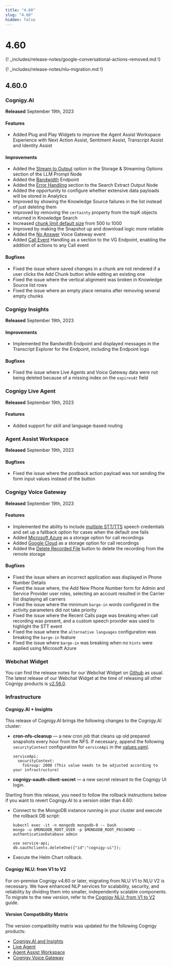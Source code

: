 ```yaml
---
title: "4.60"
slug: "4.60"
hidden: false
---
```


# 4.60

{! _includes/release-notes/google-conversational-actions-removed.md !}

{! _includes/release-notes/nlu-migration.md !}

## 4.60.0

### Cognigy.AI

**Released** September 19th, 2023

#### Features

- Added Plug and Play Widgets to improve the Agent Assist Workspace Experience with Next Action Assist, Sentiment Assist, Transcript Assist and Identity Assist

#### Improvements

- Added the [Stream to Output](../ai/flow-nodes/other-nodes/llm-prompt.md#storage--streaming-options) option in the Storage & Streaming Options section of the LLM Prompt Node
- Added the [Bandwidth](../ai/endpoints/bandwidth.md) Endpoint
- Added the [Error Handling](../ai/flow-nodes/other-nodes/search-extract-output.md#error-handling) section to the Search Extract Output Node
- Added the opportunity to configure whether extensive data payloads will be stored in Analytics
- Improved by showing the Knowledge Source failures in the list instead of just deleting them
- Improved by removing the `certainty` property from the topK objects returned in Knowledge Search
- Increased [chunk limit default size](../ai/knowledge-ai/overview.md#limitations) from 500 to 1000
- Improved by making the Snapshot up and download logic more reliable
- Added the [No Answer](../voicegateway/references/events/NO_ANSWER.md) Voice Gateway event
- Added [Call Event](../ai/endpoints/cognigy-vg.md#call-events)  Handling as a section to the VG Endpoint, enabling the addition of actions to any Call event

#### Bugfixes

- Fixed the issue where saved changes in a chunk are not rendered if a user clicks the Add Chunk button while editing an existing one
- Fixed the issue where the vertical alignment was broken in Knowledge Source list rows
- Fixed the issue where an empty place remains after removing several empty chunks

### Cognigy Insights

**Released** September 19th, 2023

#### Improvements

- Implemented the Bandwidth Endpoint and displayed messages in the Transcript Explorer for the Endpoint, including the Endpoint logo

#### Bugfixes

- Fixed the issue where Live Agents and Voice Gateway data were not being deleted because of a missing index on the `expiresAt` field

### Cognigy Live Agent

**Released** September 19th, 2023

#### Features

- Added support for skill and language-based routing

### Agent Assist Workspace

**Released** September 19th, 2023

#### Bugfixes

- Fixed the issue where the postback action payload was not sending the form input values instead of the button

### Cognigy Voice Gateway

**Released** September 19th, 2023

#### Features

- Implemented the ability to include [multiple STT/TTS](../voicegateway/webapp/applications.md#add-additional-tts-and-stt-vendor) speech credentials and set up a fallback option for cases when the default one fails
- Added [Microsoft Azure](../voicegateway/webapp/accounts.md##call-recording-configuration) as a storage option for call recordings
- Added [Google Cloud](../voicegateway/webapp/accounts.md#call-recording-configuration) as a storage option for call recordings
- Added the [Delete Recorded File](../voicegateway/webapp/recent-calls.md#call-recordings) button to delete the recording from the remote storage

#### Bugfixes

- Fixed the issue where an incorrect application was displayed in Phone Number Details
- Fixed the issue where, the Add New Phone Number form for Admin and Service Provider user roles, selecting an account resulted in the Carrier list displaying all carriers
- Fixed the issue where the minimum `barge-in` words configured in the activity parameters did not take priority
- Fixed the issue where the Recent Calls page was breaking when call recording was present, and a custom speech provider was used to highlight the STT event
- Fixed the issue where the `alternative languages` configuration was breaking the `barge-in` feature
- Fixed the issue where `barge-in` was breaking when no `hints` were applied using Microsoft Azure

### Webchat Widget

You can find the release notes for our Webchat Widget on [Github](https://github.com/Cognigy/WebchatWidget/releases) as usual. The latest release of our Webchat Widget at the time of releasing all other Cognigy products is [v2.56.0](https://github.com/Cognigy/WebchatWidget/releases/tag/v2.56.0).

### Infrastructure

#### Cognigy.AI + Insights

This release of Cognigy.AI brings the following changes to the Cognigy.AI cluster:

- **cron-nfs-cleanup** — a new cron job that cleans up old prepared snapshots every hour from the NFS.
  If necessary, append the following `securityContext` configuration for `serviceApi` in the [values.yaml](https://github.com/Cognigy/cognigy-ai-helm-chart#configuration).

    ```
    serviceApi:
      securityContext:
        fsGroup: 2000 (This value needs to be adjusted according to your infrastructure)
    ```

- **cognigy-oauth-client-secret** — a new secret relevant to the Cognigy UI login.

Starting from this release, you need to follow the rollback instructions below if you want to revert Cognigy.AI to a version older than 4.60:

- Connect to the MongoDB instance running in your cluster and execute the rollback DB script:

    ```
    kubectl exec -it -n mongodb mongodb-0 -- bash
    mongo -u $MONGODB_ROOT_USER -p $MONGODB_ROOT_PASSWORD --authenticationDatabase admin
    
    use service-api;
    db.oauthclients.deleteOne({"id":"cognigy-ui"}); 
    ```

- Execute the Helm Chart rollback.

#### Cognigy NLU: from V1 to V2

For on-premise Cognigy v4.60 or later, migrating from NLU V1 to NLU V2 is necessary. We have enhanced NLP services for scalability, security, and reliability by dividing them into smaller, independently scalable components. To migrate to the new version, refer to the [Cognigy NLU: from V1 to V2](../ai/installation/migration/from-nlu-v1-to-v2-migration.md) guide.

#### Version Compatibility Matrix

The version compatibility matrix was updated for the following Cognigy products:

- [Cognigy.AI and Insights](../ai/installation/version-compatibility-matrix.md)
- [Live Agent](../live-agent/installation/deployment/version-compatibility-matrix.md)
- [Agent Assist Workspace](../agent-assist/installation/version-compatibility-matrix.md)
- [Cognigy Voice Gateway](../voicegateway/installation/version-compatibility-matrix.md)